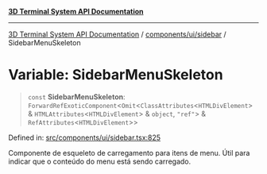 [**3D Terminal System API Documentation**](../../../../README.md)

***

[3D Terminal System API Documentation](../../../../README.md) / [components/ui/sidebar](../README.md) / SidebarMenuSkeleton

# Variable: SidebarMenuSkeleton

> `const` **SidebarMenuSkeleton**: `ForwardRefExoticComponent`\<`Omit`\<`ClassAttributes`\<`HTMLDivElement`\> & `HTMLAttributes`\<`HTMLDivElement`\> & `object`, `"ref"`\> & `RefAttributes`\<`HTMLDivElement`\>\>

Defined in: [src/components/ui/sidebar.tsx:825](https://github.com/Dicommunitas/ThreeJS_Terminal_3D/blob/2ffad36b03338064b23ef8f941c65d1facfc3d76/src/components/ui/sidebar.tsx#L825)

Componente de esqueleto de carregamento para itens de menu.
Útil para indicar que o conteúdo do menu está sendo carregado.
